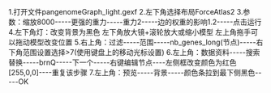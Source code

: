1.打开文件pangenomeGraph_light.gexf
2.左下角选择布局ForceAtlas2
3.参数：缩放8000-----更强的重力-----重力2-----边的权重的影响1.2-----点击运行
4.左下角灯：改变背景为黑色   左下角放大镜+滚轮放大或缩小模型   左上角拖手可以拖动模型改变位置
5.右上角：过滤-----范围-----nb_genes_long(节点)-----右下角范围设置选择>7(使用键盘上的移动光标设置)
6.左上角：数据资料-----搜索替换-----brnQ-----下一个-----右键编辑节点----左侧框改变颜色为红色[255,0,0]----重复该步骤
7.左上角：预览-----背景-----颜色条拉到最下侧黑色-----OK